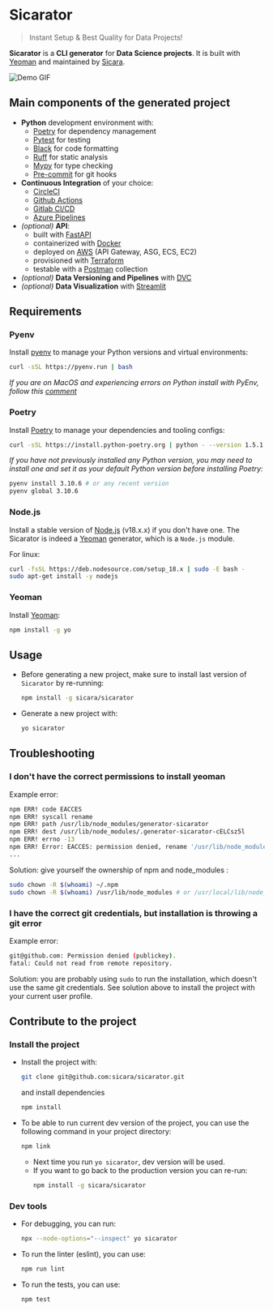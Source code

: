 # Sicarator
> Instant Setup & Best Quality for Data Projects!

**Sicarator** is a **CLI generator** for **Data Science projects**. It is built with [Yeoman](https://yeoman.io/) and maintained by [Sicara](https://www.sicara.fr/).

![Demo GIF](./demo.gif)

## Main components of the generated project

- **Python** development environment with:
  - [Poetry](https://python-poetry.org/) for dependency management
  - [Pytest](https://docs.pytest.org/) for testing
  - [Black](https://black.readthedocs.io/) for code formatting
  - [Ruff](https://beta.ruff.rs/) for static analysis
  - [Mypy](https://mypy.readthedocs.io/) for type checking
  - [Pre-commit](https://pre-commit.com/) for git hooks
- **Continuous Integration** of your choice:
  - [CircleCI](https://circleci.com/)
  - [Github Actions](https://github.com/features/actions)
  - [Gitlab CI/CD](https://docs.gitlab.com/ee/ci/)
  - [Azure Pipelines](https://azure.microsoft.com/en-us/products/devops/pipelines/)
- *(optional)* **API**:
  - built with [FastAPI](https://fastapi.tiangolo.com/)
  - containerized with [Docker](https://www.docker.com/)
  - deployed on [AWS](https://aws.amazon.com/) (API Gateway, ASG, ECS, EC2)
  - provisioned with [Terraform](https://www.terraform.io/)
  - testable with a [Postman](https://www.postman.com/) collection
- *(optional)* **Data Versioning and Pipelines** with [DVC](https://dvc.org/)
- *(optional)* **Data Visualization** with [Streamlit](https://streamlit.io/)

## Requirements

### Pyenv

Install [pyenv](https://github.com/pyenv/pyenv) to manage your Python versions and virtual environments:
  ```bash
  curl -sSL https://pyenv.run | bash
  ```
*If you are on MacOS and experiencing errors on Python install with PyEnv, follow this [comment](https://github.com/pyenv/pyenv/issues/1740#issuecomment-738749988)*

### Poetry

Install [Poetry](https://python-poetry.org) to manage your dependencies and tooling configs:
  ```bash
  curl -sSL https://install.python-poetry.org | python - --version 1.5.1
  ```
*If you have not previously installed any Python version, you may need to install one and set it as your default Python version before installing Poetry:*
  ```bash
  pyenv install 3.10.6 # or any recent version
  pyenv global 3.10.6
  ```

### Node.js

Install a stable version of [Node.js](https://nodejs.org/) (v18.x.x) if you don't have one.
The Sicarator is indeed a [Yeoman](https://yeoman.io/) generator, which is a `Node.js` module.
    
For linux:
  ```bash
  curl -fsSL https://deb.nodesource.com/setup_18.x | sudo -E bash -
  sudo apt-get install -y nodejs
  ```

### Yeoman

Install [Yeoman](http://yeoman.io):
  ```bash
  npm install -g yo
  ```

## Usage

- Before generating a new project, make sure to install last version of `Sicarator` by re-running:
    ```bash
    npm install -g sicara/sicarator
    ```

- Generate a new project with:
    ```bash
    yo sicarator
    ```

## Troubleshooting

### I don't have the correct permissions to install yeoman
Example error:
    
```bash
npm ERR! code EACCES
npm ERR! syscall rename
npm ERR! path /usr/lib/node_modules/generator-sicarator
npm ERR! dest /usr/lib/node_modules/.generator-sicarator-cELCsz5l
npm ERR! errno -13
npm ERR! Error: EACCES: permission denied, rename '/usr/lib/node_modules/generator-sicarator' -> '/usr/lib/node_modules/.generator-sicarator-cELCsz5l'
...
```

Solution: give yourself the ownership of npm and node_modules :
```bash
sudo chown -R $(whoami) ~/.npm
sudo chown -R $(whoami) /usr/lib/node_modules # or /usr/local/lib/node_modules depending on where node modules are installed
```
### I have the correct git credentials, but installation is throwing a git error
Example error:
```bash
git@github.com: Permission denied (publickey).
fatal: Could not read from remote repository.
```

Solution: you are probably using `sudo` to run the installation, which doesn't use the same git credentials.
See solution above to install the project with your current user profile.

## Contribute to the project

### Install the project 

- Install the project with:
  ```bash
  git clone git@github.com:sicara/sicarator.git
  ```
  and install dependencies
  ```bash
  npm install
  ```
  
- To be able to run current dev version of the project, you can use the following command in your project directory:
  ```bash
  npm link
  ```
  - Next time you run `yo sicarator`, dev version will be used.
  - If you want to go back to the production version you can re-run:
    ```bash
    npm install -g sicara/sicarator
    ```

### Dev tools

- For debugging, you can run:
  ```bash
  npx --node-options="--inspect" yo sicarator
  ```

- To run the linter (eslint), you can use:
  ```bash
  npm run lint
  ```

- To run the tests, you can use:
  ```bash
  npm test
  ```
